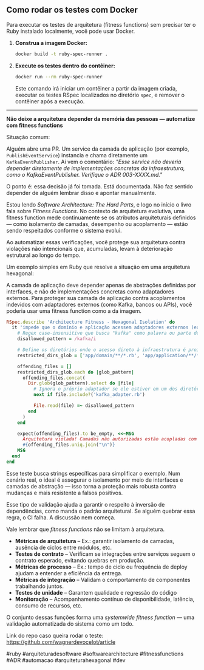 ## Como rodar os testes com Docker

Para executar os testes de arquitetura (fitness functions) sem precisar ter o Ruby instalado localmente, você pode usar Docker.

1.  **Construa a imagem Docker:**

    ```bash
    docker build -t ruby-spec-runner .
    ```

2.  **Execute os testes dentro do contêiner:**

    ```bash
    docker run --rm ruby-spec-runner
    ```

    Este comando irá iniciar um contêiner a partir da imagem criada, executar os testes RSpec localizados no diretório `spec`, e remover o contêiner após a execução.

---

**Não deixe a arquitetura depender da memória das pessoas — automatize com fitness functions**

Situação comum:

Alguém abre uma PR.
Um service da camada de aplicação (por exemplo, `PublishEventService`) instancia e chama diretamente um `KafkaEventPublisher`.
Aí vem o comentário:
*"Esse service não deveria depender diretamente de implementações concretas da infraestrutura, como o KafkaEventPublisher. Verifique o ADR 003-XXXX.md."*

O ponto é: essa decisão já foi tomada. Está documentada.
Não faz sentido depender de alguém lembrar disso e apontar manualmente.

Estou lendo *Software Architecture: The Hard Parts*, e logo no início o livro fala sobre *Fitness Functions*.
No contexto de arquitetura evolutiva, uma fitness function mede continuamente se os atributos arquiteturais definidos — como isolamento de camadas, desempenho ou acoplamento — estão sendo respeitados conforme o sistema evolui.

Ao automatizar essas verificações, você protege sua arquitetura contra violações não intencionais que, acumuladas, levam à deterioração estrutural ao longo do tempo.

Um exemplo simples em Ruby que resolve a situação em uma arquitetura hexagonal:

A camada de aplicação deve depender apenas de abstrações definidas por interfaces, e não de implementações concretas como adaptadores externos.
Para proteger sua camada de aplicação contra acoplamentos indevidos com adaptadores externos (como Kafka, bancos ou APIs), você poderia usar uma fitness function como a da imagem.

```ruby
RSpec.describe 'Architecture Fitness - Hexagonal Isolation' do
  it 'impede que o domínio e aplicação acessem adaptadores externos (ex: Kafka) diretamente' do
    # Regex case-insensitive que busca "kafka" como palavra ou parte de palavra
    disallowed_pattern = /kafka/i

    # Define os diretórios onde o acesso direto à infraestrutura é proibido
    restricted_dirs_glob = ['app/domain/**/*.rb', 'app/application/**/*.rb']

    offending_files = []
    restricted_dirs_glob.each do |glob_pattern|
      offending_files.concat(
        Dir.glob(glob_pattern).select do |file|
          # Ignora o próprio adaptador se ele estiver em um dos diretórios por acidente
          next if file.include?('kafka_adapter.rb')

          File.read(file) =~ disallowed_pattern
        end
      )
    end

    expect(offending_files).to be_empty, <<~MSG
      Arquitetura violada! Camadas não autorizadas estão acopladas com detalhes de infraestrutura (Kafka):
      #{offending_files.uniq.join("\n")}
    MSG
  end
end
```

Esse teste busca strings específicas para simplificar o exemplo.
Num cenário real, o ideal é assegurar o isolamento por meio de interfaces e camadas de abstração — isso torna a proteção mais robusta contra mudanças e mais resistente a falsos positivos.

Esse tipo de validação ajuda a garantir o respeito à inversão de dependências, como manda o padrão arquitetural.
Se alguém quebrar essa regra, o CI falha.
A discussão nem começa.

Vale lembrar que *fitness functions* não se limitam à arquitetura.

- **Métricas de arquitetura** – Ex.: garantir isolamento de camadas, ausência de ciclos entre módulos, etc.
- **Testes de contrato** – Verificam se integrações entre serviços seguem o contrato esperado, evitando quebras em produção.
- **Métricas de processo** – Ex.: tempo de ciclo ou frequência de deploy ajudam a entender a eficiência da entrega.
- **Métricas de integração** – Validam o comportamento de componentes trabalhando juntos.
- **Testes de unidade** – Garantem qualidade e regressão do código
- **Monitoração** – Acompanhamento contínuo de disponibilidade, latência, consumo de recursos, etc.

O conjunto dessas funções forma uma *systemwide fitness function* — uma validação automatizada do sistema como um todo.

Link do repo caso queira rodar o teste: https://github.com/wagnerdevocelot/article

#ruby #arquiteturadesoftware #softwarearchitecture #fitnessfunctions #ADR #automacao #arquiteturahexagonal #dev